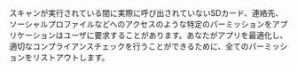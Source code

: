 
スキャンが実行されている間に実際に呼び出されていないSDカード、連絡先、ソーシャルプロファイルなどへのアクセスのような特定のパーミッションをアプリケーションはユーザに要求することがあります。あなたがアプリを最適化し、適切なコンプライアンスチェックを行うことができるために、全てのパーミッションをリストアウトします。

